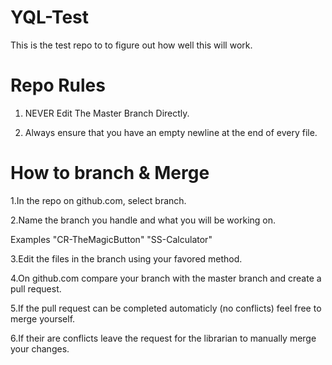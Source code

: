 YQL-Test
========
This is the test repo to to figure out how well this will work.

Repo Rules
====
1. NEVER Edit The Master Branch Directly.

2. Always ensure that you have an empty newline at the end of every file.

How to branch & Merge
====
1.In the repo on github.com, select branch.

2.Name the branch you handle and what you will be working on. 

Examples "CR-TheMagicButton" "SS-Calculator"

3.Edit the files in the branch using your favored method.

4.On github.com compare your branch with the master branch and create a pull request.

5.If the pull request can be completed automaticly (no conflicts) feel free to merge yourself.

6.If their are conflicts leave the request for the librarian to manually merge your changes.
